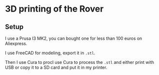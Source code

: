 # 3D printing of the Rover

## Setup

I use a Prusa I3 MK2, you can bought one for less than 100 euros on Aliexpress.


I use FreeCAD for modeling, export it in `.stl`.


Then I use Cura to procI use Cura to process the `.stl` and either print with USB or copy it to a SD card and put it in my printer.

